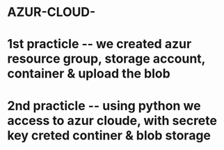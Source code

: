# AZUR-CLOUD-
# 1st practicle -- we created azur resource group, storage account, container &amp; upload the blob
# 2nd practicle -- using python we access to azur cloude, with secrete key creted continer & blob storage
